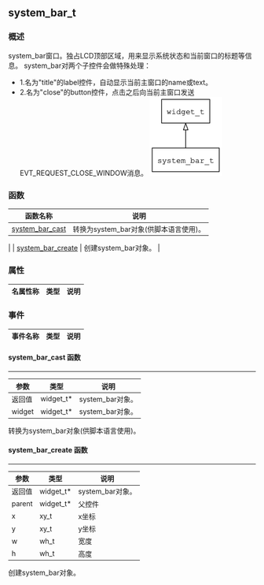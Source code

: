 ## system\_bar\_t
### 概述
 system_bar窗口。独占LCD顶部区域，用来显示系统状态和当前窗口的标题等信息。
 system_bar对两个子控件会做特殊处理：
 * 1.名为"title"的label控件，自动显示当前主窗口的name或text。
 * 2.名为"close"的button控件，点击之后向当前主窗口发送EVT_REQUEST_CLOSE_WINDOW消息。
![image](images/system_bar_t_0.png)

### 函数
<p id="system_bar_t_methods">

| 函数名称 | 说明 | 
| -------- | ------------ | 
| <a href="#system_bar_t_system_bar_cast">system\_bar\_cast</a> |  转换为system_bar对象(供脚本语言使用)。
 |
| <a href="#system_bar_t_system_bar_create">system\_bar\_create</a> |  创建system_bar对象。
 |
### 属性
<p id="system_bar_t_properties">

| 名属性称 | 类型 | 说明 | 
| -------- | ----- | ------------ | 
### 事件
<p id="system_bar_t_events">

| 事件名称 | 类型  | 说明 | 
| -------- | ----- | ------- | 
#### system\_bar\_cast 函数
-----------------------

| 参数 | 类型 | 说明 |
| -------- | ----- | --------- |
| 返回值 | widget\_t* | system\_bar对象。 |
| widget | widget\_t* | system\_bar对象。 |
<p id="system_bar_t_system_bar_cast"> 转换为system_bar对象(供脚本语言使用)。



#### system\_bar\_create 函数
-----------------------

| 参数 | 类型 | 说明 |
| -------- | ----- | --------- |
| 返回值 | widget\_t* | system\_bar对象。 |
| parent | widget\_t* | 父控件 |
| x | xy\_t | x坐标 |
| y | xy\_t | y坐标 |
| w | wh\_t | 宽度 |
| h | wh\_t | 高度 |
<p id="system_bar_t_system_bar_create"> 创建system_bar对象。



